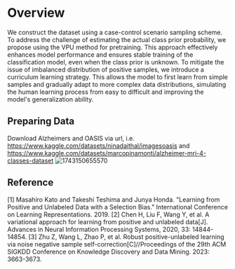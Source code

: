 # Overview
We construct the dataset using a case-control scenario sampling scheme. To address the challenge of estimating the actual class prior probability, we propose using the VPU method for pretraining. This approach effectively enhances model performance and ensures stable training of the classification model, even when the class prior is unknown. To mitigate the issue of imbalanced distribution of positive samples, we introduce a curriculum learning strategy. This allows the model to first learn from simple samples and gradually adapt to more complex data distributions, simulating the human learning process from easy to difficult and improving the model's generalization ability.

## Preparing Data
Download Alzheimers and OASIS via url, i.e. https://www.kaggle.com/datasets/ninadaithal/imagesoasis and https://www.kaggle.com/datasets/marcopinamonti/alzheimer-mri-4-classes-dataset
![1743150655570](https://github.com/user-attachments/assets/342caad3-25e6-4d43-b2da-8998f67827ea)

## Reference
[1] Masahiro Kato and Takeshi Teshima and Junya Honda. "Learning from Positive and Unlabeled Data with a Selection Bias." International Conference on Learning Representations. 2019.
[2] Chen H, Liu F, Wang Y, et al. A variational approach for learning from positive and unlabeled data[J]. Advances in Neural Information Processing Systems, 2020, 33: 14844-14854.
[3] Zhu Z, Wang L, Zhao P, et al. Robust positive-unlabeled learning via noise negative sample self-correction[C]//Proceedings of the 29th ACM SIGKDD Conference on Knowledge Discovery and Data Mining. 2023: 3663-3673.
